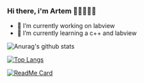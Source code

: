 ### Hi there, i'm Artem 👋👋👋👋👋
- 🔭 I’m currently working on labview
- 🌱 I’m currently learning a c++ and labview

 ![Anurag's github stats](https://github-readme-stats.vercel.app/api?username=Foxsick&show_icons=true&theme=synthwave)
 
 [![Top Langs](https://github-readme-stats.vercel.app/api/top-langs/?username=Foxsick&layout=compact)](https://https://github.com/Foxsick/Foxsick)
 
 [![ReadMe Card](https://github-readme-stats.vercel.app/api/pin/?username=Foxsick&repo=MY_Course)](https://https://github.com/Foxsick/MY_Course)
<!--
**Foxsick/Foxsick** is a ✨ _special_ ✨ repository because its `README.md` (this file) appears on your GitHub profile.

Here are some ideas to get you started:

- 🔭 I’m currently working on ...
- 🌱 I’m currently learning ...
- 👯 I’m looking to collaborate on ...
- 🤔 I’m looking for help with ...
- 💬 Ask me about ...
- 📫 How to reach me: ...
- 😄 Pronouns: ...
- ⚡ Fun fact: ...
-->
